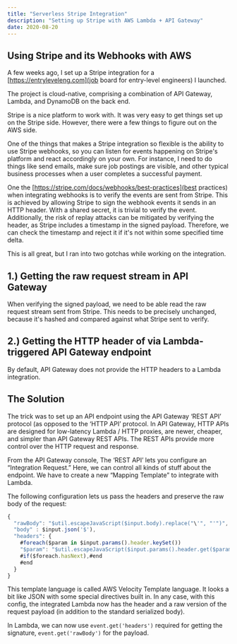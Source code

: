 ```yaml
---
title: "Serverless Stripe Integration"
description: "Setting up Stripe with AWS Lambda + API Gateway"
date: 2020-08-20
---
```


## Using Stripe and its Webhooks with AWS

A few weeks ago, I set up a Stripe integration for a
[https://entryleveleng.com](job board for entry-level engineers) I launched.

The project is cloud-native, comprising a combination of API Gateway,
Lambda, and DynamoDB on the back end.

Stripe is a nice platform to work with. It was very easy to get things set up
on the Stripe side.  However, there were a few things to figure out on the AWS
side.

One of the things that makes a Stripe integration so flexible is the ability
to use Stripe webhooks, so you can listen for events happening on Stripe's
platform and react accordingly on your own.  For instance, I need to do things
like send emails, make sure job postings are visible, and other typical
business processes when a user completes a successful payment.

One the [https://stripe.com/docs/webhooks/best-practices](best practices) when
integrating webhooks is to verify the events are sent from Stripe. This is
achieved by allowing Stripe to sign the webhook events it sends in an HTTP
header.  With a shared secret, it is trivial to verify the event.
Additionally, the risk of replay attacks can be mitigated by verifying the
header, as Stripe includes a timestamp in the signed payload.  Therefore, we
can check the timestamp and reject it if it's not within some specified time
delta.

This is all great, but I ran into two gotchas while working on the integration.

## 1.) Getting the raw request stream in API Gateway

When verifying the signed payload, we need to be able read the raw request
stream sent from Stripe. This needs to be precisely unchanged, because it's
hashed and compared against what Stripe sent to verify.

## 2.) Getting the HTTP header of via Lambda-triggered API Gateway endpoint

By default, API Gateway does not provide the HTTP headers to a Lambda
integration.

## The Solution

The trick was to set up an API endpoint using the API Gateway ‘REST API’
protocol (as opposed to the ‘HTTP API’ protocol. In API Gateway, HTTP APIs are
designed for low-latency Lambda / HTTP proxies, are newer, cheaper, and simpler
than API Gateway REST APIs. The REST APIs provide more control over the HTTP
request and response.

From the API Gateway console, The ‘REST API’ lets you configure an “Integration
Request.” Here, we can control all kinds of stuff about the endpoint. We have
to create a new “Mapping Template” to integrate with Lambda.

The following configuration lets us pass the headers and preserve the raw body
of the request:

```js
{
  "rawBody": "$util.escapeJavaScript($input.body).replace("\'", "'")",
  "body" : $input.json('$'),
  "headers": {
    #foreach($param in $input.params().header.keySet())
    "$param": "$util.escapeJavaScript($input.params().header.get($param))"
    #if($foreach.hasNext),#end
    #end
  }
}
```

This template language is called AWS Velocity Template language. It looks a
bit like JSON with some special directives built in.  In any case, with this
config, the integrated Lambda now has the header and a raw version of the
request payload (in addition to the standard serialized body).

In Lambda, we can now use `event.get('headers')` required for getting the
signature, `event.get('rawBody')` for the payload.
